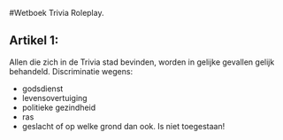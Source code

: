 #Wetboek Trivia Roleplay. 



## Artikel 1:
Allen die zich in de Trivia stad bevinden, worden in gelijke gevallen gelijk behandeld. 
Discriminatie wegens:
- godsdienst 
- levensovertuiging 
- politieke gezindheid 
- ras 
- geslacht
 of op welke grond dan ook. Is niet toegestaan!
